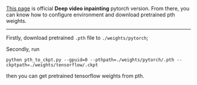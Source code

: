 <a href="https://github.com/mcahny/Deep-Video-Inpainting" target="_blank">This page</a> is official **Deep video inpainting** pytorch version. From there, you can know how to configure environment and download pretrained pth weights.

---

Firstly, download pretrained `.pth` file to `./weights/pytorch`;

Secondly, run 

`python pth_to_ckpt.py --gpuid=0 --pthpath=./weights/pytorch/.pth --ckptpath=./weights/tensorflow/.ckpt`

then you can get pretrained tensorflow weights from pth.
